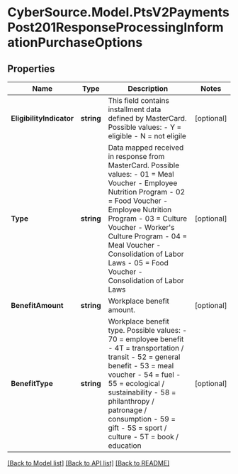 # CyberSource.Model.PtsV2PaymentsPost201ResponseProcessingInformationPurchaseOptions
## Properties

Name | Type | Description | Notes
------------ | ------------- | ------------- | -------------
**EligibilityIndicator** | **string** | This field contains installment data defined by MasterCard. Possible values:   - Y &#x3D; eligible   - N &#x3D; not eligile  | [optional] 
**Type** | **string** | Data mapped received in response from MasterCard. Possible values: - 01 &#x3D; Meal Voucher - Employee Nutrition Program - 02 &#x3D; Food Voucher - Employee Nutrition Program - 03 &#x3D; Culture Voucher - Worker&#39;s Culture Program - 04 &#x3D; Meal Voucher - Consolidation of Labor Laws - 05 &#x3D; Food Voucher - Consolidation of Labor Laws  | [optional] 
**BenefitAmount** | **string** | Workplace benefit amount. | [optional] 
**BenefitType** | **string** | Workplace benefit type. Possible values: - 70 &#x3D; employee benefit - 4T &#x3D; transportation / transit - 52 &#x3D; general benefit - 53 &#x3D; meal voucher - 54 &#x3D; fuel - 55 &#x3D; ecological / sustainability - 58 &#x3D; philanthropy / patronage / consumption - 59 &#x3D; gift - 5S &#x3D; sport / culture - 5T &#x3D; book / education  | [optional] 

[[Back to Model list]](../README.md#documentation-for-models) [[Back to API list]](../README.md#documentation-for-api-endpoints) [[Back to README]](../README.md)

